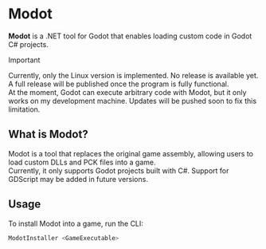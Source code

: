 # Modot
**Modot** is a .NET tool for Godot that enables loading custom code in Godot C# projects.

> [!IMPORTANT]  
> Currently, only the Linux version is implemented. No release is available yet. A full release will be published once the program is fully functional.  
> At the moment, Godot can execute arbitrary code with Modot, but it only works on my development machine. Updates will be pushed soon to fix this limitation.

## What is Modot?  
Modot is a tool that replaces the original game assembly, allowing users to load custom DLLs and PCK files into a game.  
Currently, it only supports Godot projects built with C#. Support for GDScript may be added in future versions.

## Usage  
To install Modot into a game, run the CLI:

```bash
ModotInstaller <GameExecutable>
